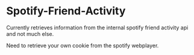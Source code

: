 # Spotify-Friend-Activity

Currently retrieves information from the internal spotify friend activity api and not much else.

Need to retrieve your own cookie from the spotify webplayer.
